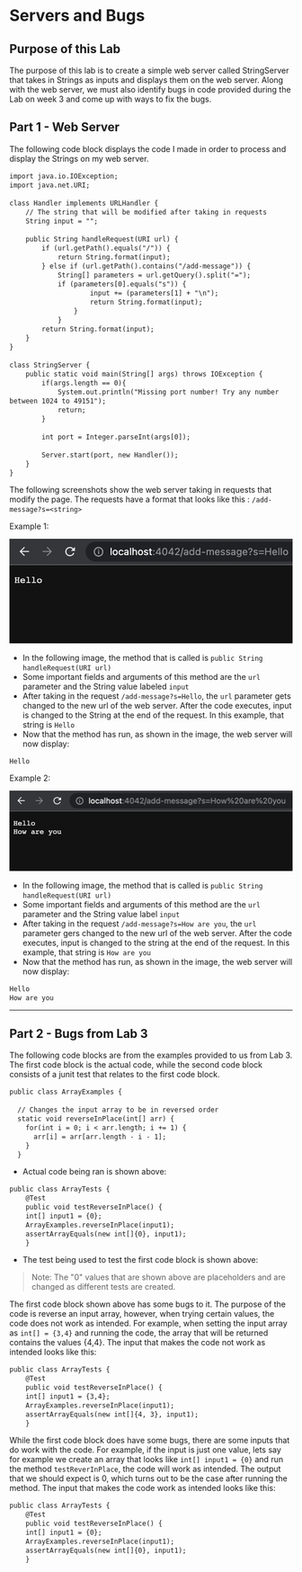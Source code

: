 # Servers and Bugs
## Purpose of this Lab
The purpose of this lab is to create a simple web server called StringServer that takes in Strings as inputs and displays them on the web server. Along with the web server, we must also identify bugs in code provided during the Lab on week 3 and come up with ways to fix the bugs.
## Part 1 - Web Server
The following code block displays the code I made in order to process and display the Strings on my web server.
```
import java.io.IOException;
import java.net.URI;

class Handler implements URLHandler {
    // The string that will be modified after taking in requests
    String input = "";

    public String handleRequest(URI url) {
        if (url.getPath().equals("/")) {
            return String.format(input);
        } else if (url.getPath().contains("/add-message")) {
            String[] parameters = url.getQuery().split("=");
            if (parameters[0].equals("s")) {
                    input += (parameters[1] + "\n");
                    return String.format(input);
                }     
            }
        return String.format(input);
    }
}

class StringServer {
    public static void main(String[] args) throws IOException {
        if(args.length == 0){
            System.out.println("Missing port number! Try any number between 1024 to 49151");
            return;
        }

        int port = Integer.parseInt(args[0]);

        Server.start(port, new Handler());
    }
}
```
The following screenshots show the web server taking in requests that modify the page. The requests have a format that looks like this :
`/add-message?s=<string>`

Example 1:

![Image](ss1.jpg)

- In the following image, the method that is called is `public String handleRequest(URI url)`
- Some important fields and arguments of this method are the `url` parameter and the String value labeled `input`
- After taking in the request `/add-message?s=Hello`, the `url` parameter gets changed to the new url of the web server. After the code executes, input is changed to the String at the end of the request. In this example, that string is `Hello`
- Now that the method has run, as shown in the image, the web server will now display:
```
Hello
```

Example 2:

![Image](ss2.jpg)

- In the following image, the method that is called is `public String handleRequest(URI url)`
- Some important fields and arguments of this method are the `url` parameter and the String value label `input`
- After taking in the request `/add-message?s=How are you`, the `url` parameter gers changed to the new url of the web server. After the code executes, input is changed to the string at the end of the request. In this example, that string is `How are you`
- Now that the method has run, as shown in the image, the web server will now display: 
```
Hello
How are you
```
---
## Part 2 - Bugs from Lab 3
The following code blocks are from the examples provided to us from Lab 3. The first code block is the actual code, while the second code block consists of a junit test that relates to the first code block.
```
public class ArrayExamples {

  // Changes the input array to be in reversed order
  static void reverseInPlace(int[] arr) {
    for(int i = 0; i < arr.length; i += 1) {
      arr[i] = arr[arr.length - i - 1];
    }
  }
```
- Actual code being ran is shown above:
```
public class ArrayTests {
	@Test 
	public void testReverseInPlace() {
    int[] input1 = {0};
    ArrayExamples.reverseInPlace(input1);
    assertArrayEquals(new int[]{0}, input1);
	}
```
- The test being used to test the first code block is shown above:
> Note: The "0" values that are shown above are placeholders and are changed as different tests are created.

The first code block shown above has some bugs to it. The purpose of the code is reverse an input array, however, when trying certain values, the code does not work as intended. For example, when setting the input array as `int[] = {3,4}` and running the code, the array that will be returned contains the values {4,4}. The input that makes the code not work as intended looks like this:
```
public class ArrayTests {
	@Test 
	public void testReverseInPlace() {
    int[] input1 = {3,4};
    ArrayExamples.reverseInPlace(input1);
    assertArrayEquals(new int[]{4, 3}, input1);
	}
```
While the first code block does have some bugs, there are some inputs that do work with the code. For example, if the input is just one value, lets say for example we create an array that looks like `int[] input1 = {0}` and run the method `testReverInPlace`, the code will work as intended. The output that we should expect is 0, which turns out to be the case after running the method. The input that makes the code work as intended looks like this:
```
public class ArrayTests {
	@Test 
	public void testReverseInPlace() {
    int[] input1 = {0};
    ArrayExamples.reverseInPlace(input1);
    assertArrayEquals(new int[]{0}, input1);
	}
```
